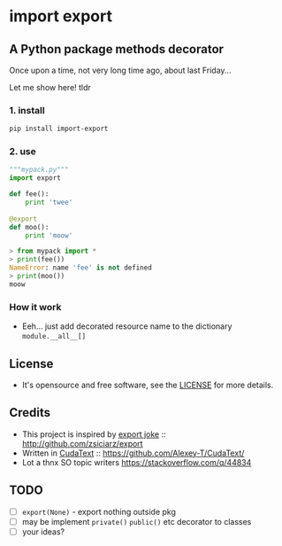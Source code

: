 # import export
## A Python package methods decorator

Once upon a time, not very long time ago, about last Friday...

Let me show here! tldr

### 1. install
```bash
pip install import-export
```

### 2. use 
```python
"""mypack.py"""
import export

def fee():
    print 'twee'
	
@export
def moo():
    print 'moow'
```
```python
> from mypack import *
> print(fee())
NameError: name 'fee' is not defined
> print(moo())
moow
```

### How it work
* Eeh... just add decorated resource name to the dictionary `module.__all__[]`


## License
* It's opensource and free software, see the [LICENSE](LICENSE) for more details.


## Credits
* This project is inspired by [export joke](https://pypi.org/project/export/) :: http://github.com/zsiciarz/export
* Written in [CudaText](https://cudatext.github.io/) :: https://github.com/Alexey-T/CudaText/
* Lot a thnx SO topic writers https://stackoverflow.com/q/44834


## TODO
* [ ] `export(None)` - export nothing outside pkg
* [ ] may be implement `private()` `public()` etc decorator to classes
* [ ] your ideas? 
